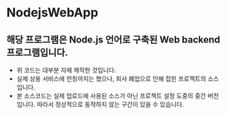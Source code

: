 # NodejsWebApp

## 해당 프로그램은 Node.js 언어로 구축된 Web backend 프로그램입니다.

- 위 코드는 대부분 자체 제작한 것입니다.
- 실제 상용 서비스에 런칭까지는 했으나, 회사 폐업으로 인해 접힌 프로젝트의 소스입니다.
- 본 소스코드는 실제 업로드에 사용된 소스가 아닌 프로젝트 설정 도중의 중간 버전입니다.
 따라서 정상적으로 동작하지 않는 구간이 있을 수 있습니다.
